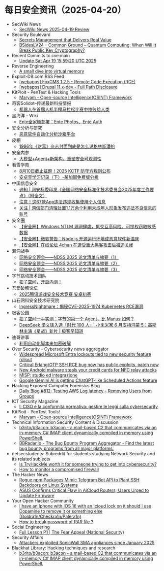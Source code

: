 # 每日安全资讯（2025-04-20）

- SecWiki News
  - [SecWiki News 2025-04-19 Review](http://www.sec-wiki.com/?2025-04-19)
- Security Boulevard
  - [Secrets Management that Delivers Real Value](https://securityboulevard.com/2025/04/secrets-management-that-delivers-real-value/?utm_source=rss&utm_medium=rss&utm_campaign=secrets-management-that-delivers-real-value)
  - [BSidesLV24 – Common Ground – Quantum Computing: When Will It Break Public Key Cryptography?](https://securityboulevard.com/2025/04/bsideslv24-common-ground-quantum-computing-when-will-it-break-public-key-cryptography/?utm_source=rss&utm_medium=rss&utm_campaign=bsideslv24-common-ground-quantum-computing-when-will-it-break-public-key-cryptography)
- Recent Commits to cve:main
  - [Update Sat Apr 19 15:59:20 UTC 2025](https://github.com/trickest/cve/commit/e4ba2f43d2a0df7ae1e5fc808f6a20527c05c46b)
- Reverse Engineering
  - [A small dive into virtual memory](https://www.reddit.com/r/ReverseEngineering/comments/1k2zhwb/a_small_dive_into_virtual_memory/)
- Exploit-DB.com RSS Feed
  - [[webapps] FoxCMS 1.2.5 - Remote Code Execution  (RCE)](https://www.exploit-db.com/exploits/52267)
  - [[webapps] Drupal 11.x-dev - Full Path Disclosure](https://www.exploit-db.com/exploits/52266)
- KitPloit - PenTest &amp; Hacking Tools
  - [Maryam - Open-source Intelligence(OSINT) Framework](http://www.kitploit.com/2025/04/maryam-open-source-intelligenceosint.html)
- 奇客Solidot–传递最新科技情报
  - [机器人在首届人机半程马拉松比赛中惨败给人类](https://www.solidot.org/story?sid=81091)
- 黑海洋 - Wiki
  - [Ente全家桶部署：Ente Photos、Ente Auth](https://blog.upx8.com/4758)
- 安全分析与研究
  - [恶意软件自动化分析沙箱平台](https://mp.weixin.qq.com/s?__biz=MzA4ODEyODA3MQ==&mid=2247491630&idx=1&sn=dd0fe26e7510cbd4e250c5a4242f312d&subscene=0)
- 皮相
  - [1996年《财富》杂志封面到底是怎么说格林斯潘的](https://mp.weixin.qq.com/s?__biz=MzI0NDA5MDYyNA==&mid=2648257295&idx=1&sn=c06c2b1f4362d11aab0f08a3117bd503&subscene=0)
- 安全内参
  - [大模型+Agent+新架构，重塑安全可观测性](https://mp.weixin.qq.com/s?__biz=MzI4NDY2MDMwMw==&mid=2247514212&idx=1&sn=4a33555ef6392d40acf7821b9d9118a7&subscene=0)
- 看雪学苑
  - [8月10日截止征题！2025 KCTF 防守方规则公布](https://mp.weixin.qq.com/s?__biz=MjM5NTc2MDYxMw==&mid=2458592613&idx=1&sn=0c9157a100940b8d988887a415ae45b8&subscene=0)
  - [安卓壳学习记录（下）-某加固免费版分析](https://mp.weixin.qq.com/s?__biz=MjM5NTc2MDYxMw==&mid=2458592613&idx=2&sn=3509d0611c62f7922a97536583bcd512&subscene=0)
- 中国信息安全
  - [通知 | 网安标委印发《全国网络安全标准化技术委员会2025年度工作要点》（附全文）](https://mp.weixin.qq.com/s?__biz=MzA5MzE5MDAzOA==&mid=2664240973&idx=2&sn=3673699428e121ba2de6acb3e57ae710&subscene=0)
  - [注意！这67款App违法违规收集使用个人信息](https://mp.weixin.qq.com/s?__biz=MzA5MzE5MDAzOA==&mid=2664240973&idx=3&sn=8edd25bfcdcff5f11d345ef62f0a24d5&subscene=0)
  - [关注 | 网信部门清理处置1.1万余个利用未成年人形象发布违法不良信息的账号](https://mp.weixin.qq.com/s?__biz=MzA5MzE5MDAzOA==&mid=2664240973&idx=1&sn=e9edb413fce9464a6526519844062ae3&subscene=0)
- 安全圈
  - [【安全圈】Windows NTLM 漏洞肆虐，低交互高风险、可提权窃取敏感数据](https://mp.weixin.qq.com/s?__biz=MzIzMzE4NDU1OQ==&mid=2652069169&idx=1&sn=23dcd3fe9618ef29ef7a414b9da625d6&subscene=0)
  - [【安全圈】微软警告：Node.js 开源运行环境成恶意软件新温床](https://mp.weixin.qq.com/s?__biz=MzIzMzE4NDU1OQ==&mid=2652069169&idx=2&sn=362e4aa9ddf532dc2ac4d4c8b3aa7cdd&subscene=0)
  - [【安全圈】在线论坛 4chan 在遭受重大黑客攻击后被迫关闭](https://mp.weixin.qq.com/s?__biz=MzIzMzE4NDU1OQ==&mid=2652069169&idx=3&sn=15189639c5b967b74805b13212a0ac44&subscene=0)
- 漏洞战争
  - [网络安全顶会——NDSS 2025 论文清单与摘要（1）](https://mp.weixin.qq.com/s?__biz=MzU0MzgzNTU0Mw==&mid=2247485943&idx=1&sn=23f7d08c8f16bb214e3b6eb8b6a9b05c&subscene=0)
  - [网络安全顶会——NDSS 2025 论文清单与摘要（2）](https://mp.weixin.qq.com/s?__biz=MzU0MzgzNTU0Mw==&mid=2247485943&idx=2&sn=19294471c2271fb24def683e31f48724&subscene=0)
  - [网络安全顶会——NDSS 2025 论文清单与摘要（3）](https://mp.weixin.qq.com/s?__biz=MzU0MzgzNTU0Mw==&mid=2247485943&idx=3&sn=bd95e2f0db65eca4368c2e2ccd687b03&subscene=0)
- 字节跳动技术团队
  - [扣子空间，开启内测！](https://mp.weixin.qq.com/s?__biz=MzI1MzYzMjE0MQ==&mid=2247514122&idx=1&sn=b84516a1ab06b428ecd038f2194f5df4&subscene=0)
- 吾爱破解论坛
  - [2025腾讯游戏安全技术竞赛 安卓初赛](https://mp.weixin.qq.com/s?__biz=MjM5Mjc3MDM2Mw==&mid=2651142520&idx=1&sn=a03913b781f61adbfda9c0eec1aa7df6&subscene=0)
- 山石网科安全技术研究院
  - [IngressNightmare：揭秘CVE-2025-1974 Kubernetes RCE漏洞](https://mp.weixin.qq.com/s?__biz=MzUzMDUxNTE1Mw==&mid=2247511701&idx=1&sn=7f2360040b4d75447acab62b52e3db78&subscene=0)
- 极客公园
  - [扣子空间一手实测：字节的第一个 Agent，比 Manus 如何？](https://mp.weixin.qq.com/s?__biz=MTMwNDMwODQ0MQ==&mid=2653077868&idx=1&sn=94aa364fc552469750eee785f68b8c08&subscene=0)
  - [DeepSeek 梁文锋入选「时代 100 人」；小米米家 6 月支持鸿蒙 5；高斯林主演《星战》新片 | 极客早知道](https://mp.weixin.qq.com/s?__biz=MTMwNDMwODQ0MQ==&mid=2653077835&idx=1&sn=d599d0dd2d4c9ee793668a8c8aae01af&subscene=0)
- 迪哥讲事
  - [利用自动化脚本来加密破解](https://mp.weixin.qq.com/s?__biz=MzIzMTIzNTM0MA==&mid=2247497459&idx=1&sn=be324c61a4c2805f493fce018fa44980&subscene=0)
- Over Security - Cybersecurity news aggregator
  - [Widespread Microsoft Entra lockouts tied to new security feature rollout](https://www.bleepingcomputer.com/news/microsoft/widespread-microsoft-entra-lockouts-tied-to-new-security-feature-rollout/)
  - [Critical Erlang/OTP SSH RCE bug now has public exploits, patch now](https://www.bleepingcomputer.com/news/security/public-exploits-released-for-critical-erlang-otp-ssh-flaw-patch-now/)
  - [New Android malware steals your credit cards for NFC relay attacks](https://www.bleepingcomputer.com/news/security/supercard-x-android-malware-use-stolen-cards-in-nfc-relay-attacks/)
  - [MISP: studio ed integrazione](https://roccosicilia.com/2025/04/19/misp-studio-ed-integrazione/)
  - [Google Gemini AI is getting ChatGPT-like Scheduled Actions feature](https://www.bleepingcomputer.com/news/artificial-intelligence/google-gemini-ai-is-getting-chatgpt-like-scheduled-actions-feature/)
- Hacking Exposed Computer Forensics Blog
  - [Daily Blog #812: Testing AWS Log latency - Removing Users from Groups](https://www.hecfblog.com/2025/04/daily-blog-812-testing-aws-log-latency.html)
- ICT Security Magazine
  - [Il CISO e la conformità normativa: gestire le leggi sulla cybersecurity](https://www.ictsecuritymagazine.com/articoli/ciso-conformita/)
- KitPloit - PenTest Tools!
  - [Maryam - Open-source Intelligence(OSINT) Framework](http://www.kitploit.com/2025/04/maryam-open-source-intelligenceosint.html)
- Technical Information Security Content & Discussion
  - [b3rito/b3acon: b3acon - a mail-based C2 that communicates via an in-memory C# IMAP client dynamically compiled in memory using PowerShell.](https://www.reddit.com/r/netsec/comments/1k3677a/b3ritob3acon_b3acon_a_mailbased_c2_that/)
  - [BBRadar.io - The Bug Bounty Program Aggregator - Find the latest bug bounty programs from all major platforms.](https://www.reddit.com/r/netsec/comments/1k37153/bbradario_the_bug_bounty_program_aggregator_find/)
- netsecstudents: Subreddit for students studying Network Security and its related subjects
  - [Is TryHackMe worth it for someone trying to get into cybersecurity?](https://www.reddit.com/r/netsecstudents/comments/1k3870u/is_tryhackme_worth_it_for_someone_trying_to_get/)
  - [How to monitor a compromised firewall](https://www.reddit.com/r/netsecstudents/comments/1k2jgd6/how_to_monitor_a_compromised_firewall/)
- The Hacker News
  - [Rogue npm Packages Mimic Telegram Bot API to Plant SSH Backdoors on Linux Systems](https://thehackernews.com/2025/04/rogue-npm-packages-mimic-telegram-bot.html)
  - [ASUS Confirms Critical Flaw in AiCloud Routers; Users Urged to Update Firmware](https://thehackernews.com/2025/04/asus-confirms-critical-flaw-in-aicloud.html)
- Your Open Hacker Community
  - [I have an Iphone with IOS 16 with an Icloud lock on it should I use Dopamine to remove it or something else (Goldra1n/Checkra1n/Palera1n)](https://www.reddit.com/r/HowToHack/comments/1k32jhs/i_have_an_iphone_with_ios_16_with_an_icloud_lock/)
  - [How to break password of RAR file ?](https://www.reddit.com/r/HowToHack/comments/1k2qclu/how_to_break_password_of_rar_file/)
- Social Engineering
  - [Full Lesson P1 | The Fear Appeal (National Security)](https://www.reddit.com/r/SocialEngineering/comments/1k2z4r9/full_lesson_p1_the_fear_appeal_national_security/)
- Security Affairs
  - [Attackers exploited SonicWall SMA appliances since January 2025](https://securityaffairs.com/176706/security/attackers-exploited-sonicwall-sma-appliances-since-january-2025.html)
- Blackhat Library: Hacking techniques and research
  - [b3rito/b3acon: b3acon - a mail-based C2 that communicates via an in-memory C# IMAP client dynamically compiled in memory using PowerShell.](https://www.reddit.com/r/blackhat/comments/1k35aau/b3ritob3acon_b3acon_a_mailbased_c2_that/)
